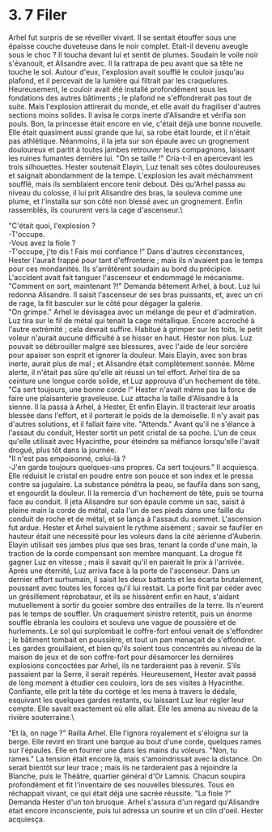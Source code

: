 # 3. 7 Filer

Arhel fut surpris de se réveiller vivant. Il se sentait étouffer sous une épaisse couche duveteuse dans le noir complet. Etait-il devenu aveugle sous le choc ? Il toucha devant lui et sentit de plumes. Soudain le voile noir s'évanouit, et Alisandre avec. Il la rattrapa de peu avant que sa tête ne touche le sol. Autour d'eux, l'explosion avait soufflé le couloir jusqu'au plafond, et il percevait de la lumière qui filtrait par les craquelures. Heureusement, le couloir avait été installé profondément sous les fondations des autres bâtiments ; le plafond ne s'effondrerait pas tout de suite. Mais l'explosion attirerait du monde, et elle avait du fragiliser d'autres sections moins solides. Il avisa le corps inerte d'Alisandre et vérifia son pouls. Bon, la princesse était encore en vie, c'était déjà une bonne nouvelle. Elle était quasiment aussi grande que lui, sa robe était lourde, et il n'était pas athlétique. Néanmoins, il la jeta sur son épaule avec un grognement douloureux et partit à toutes jambes retrouver leurs compagnons, laissant les ruines fumantes derrière lui. "On se taille !" Cria-t-il en apercevant les trois silhouettes. Hester soutenait Elayin, Luz tenait ses côtes douloureuses et saignait abondamment de la tempe. L'explosion les avait méchamment soufflé, mais ils semblaient encore tenir debout. Dès qu'Arhel passa au niveau du colosse, il lui prit Alisandre des bras, la souleva comme une plume, et l'installa sur son côté non blessé avec un grognement. Enfin rassemblés, ils coururent vers la cage d'ascenseur.\

"C'était quoi, l'explosion ?\
-T'occupe.\
-Vous avez la fiole ?\
-T'occupe, j'te dis ! Fais moi confiance !" Dans d'autres circonstances, Hester l'aurait frappé pour tant d'effronterie ; mais ils n'avaient pas le temps pour ces mondanités. Ils s'arrêtèrent soudain au bord du précipice. L'accident avait fait tanguer l'ascenseur et endommagé le mécanisme. "Comment on sort, maintenant ?!" Demanda bêtement Arhel, à bout. Luz lui redonna Alisandre. Il saisit l'ascenseur de ses bras puissants, et, avec un cri de rage, la fit basculer sur le côté pour dégager la galerie.\
"On grimpe." Arhel le dévisagea avec un mélange de peur et d'admiration. Luz tira sur le fil de métal qui tenait la cage métallique. Encore accroché à l'autre extrémité ; cela devrait suffire. Habitué à grimper sur les toits, le petit voleur n'aurait aucune difficulté à se hisser en haut. Hester non plus. Luz pouvait se débrouiller malgré ses blessures, avec l'aide de leur sorcière pour apaiser son esprit et ignorer la douleur. Mais Elayin, avec son bras inerte, aurait plus de mal ; et Alisandre était complètement sonnée. Même alerte, il n'était pas sûre qu'elle ait réussi un tel effort. Arhel tira de sa ceinture une longue corde solide, et Luz approuva d'un hochement de tête. "Ca sert toujours, une bonne corde !" Hester n'avait même pas la force de faire une plaisanterie graveleuse. Luz attacha la taille d'Alisandre à la sienne. Il la passa à Arhel, à Hester, Et enfin Elayin. Il tracterait leur aroatis blessée dans l'effort, et il porterait le poids de la demoiselle. Il n'y avait pas d'autres solutions, et il fallait faire vite. "Attends." Avant qu'il ne s'élance à l'assaut du conduit, Hester sortit un petit cristal de sa poche. L'un de ceux qu'elle utilisait avec Hyacinthe, pour éteindre sa méfiance lorsqu'elle l'avait drogué, plus tôt dans la journée.\
"Il n'est pas empoisonné, celui-là ?\
-J'en garde toujours quelques-uns propres. Ca sert toujours." Il acquiesça. Elle réduisit le cristal en poudre entre son pouce et son index et le pressa contre sa jugulaire. La substance pénétra la peau, se faufila dans son sang, et engourdit la douleur. Il la remercia d'un hochement de tête, puis se tourna face au conduit. Il jeta Alisandre sur son épaule comme un sac, saisit à pleine main la corde de métal, cala l'un de ses pieds dans une faille du conduit de roche et de métal, et se lança à l'assaut du sommet. L'ascension fut ardue. Hester et Arhel suivaient le rythme aisément ; savoir se faufiler en hauteur était une nécessité pour les voleurs dans la cité aérienne d'Auberin. Elayin utilisait ses jambes plus que ses bras, tenant la corde d'une main, la traction de la corde compensant son membre manquant. La drogue fit gagner Luz en vitesse ; mais il savait qu'il en paierait le prix à l'arrivée. Après une éternité, Luz arriva face à la porte de l'ascenseur. Dans un dernier effort surhumain, il saisit les deux battants et les écarta brutalement, poussant avec toutes les forces qu'il lui restait. La porte finit par céder avec un grésillement réprobateur, et ils se hissèrent enfin en haut, s'aidant mutuellement à sortir du gosier sombre des entrailles de la terre. Ils n'eurent pas le temps de souffler. Un craquement sinistre retentit, puis un énorme souffle ébranla les couloirs et souleva une vague de poussière et de hurlements. Le sol qui surplombait le coffre-fort enfoui venait de s'effondrer ; le bâtiment tombait en poussière, et tout un pan menaçait de s'effondrer. Les gardes grouillaient, et bien qu'ils soient tous concentrés au niveau de la maison de jeux et de son coffre-fort pour désamorcer les dernières explosions concoctées par Arhel, ils ne tarderaient pas à revenir. S'ils passaient par la Serre, il serait repérés. Heureusement, Hester avait passé de long moment à étudier ces couloirs, lors de ses visites à Hyacinthe. Confiante, elle prit la tête du cortège et les mena à travers le dédale, esquivant les quelques gardes restants, ou laissant Luz leur régler leur compte. Elle savait exactement où elle allait. Elle les amena au niveau de la rivière souterraine.\

"Et là, on nage ?" Railla Arhel. Elle l'ignora royalement et s'éloigna sur la berge. Elle revint en tirant une barque au bout d'une corde, quelques rames sur l'épaules. Elle en fourrer une dans les mains du voleurs. "Non, tu rames." La tension était encore là, mais s'amoindrissait avec la distance. On serait bientôt sur leur trace ; mais ils ne tarderaient pas à rejoindre la Blanche, puis le Théâtre, quartier général d'Or Lamnis. Chacun soupira profondément et fit l'inventaire de ses nouvelles blessures. Tous en réchappait vivant, ce qui était déjà une sacrée réussite. "La fiole ?" Demanda Hester d'un ton brusque. Arhel s'assura d'un regard qu'Alisandre était encore inconsciente, puis lui adressa un sourire et un clin d'oeil. Hester acquiesça.
